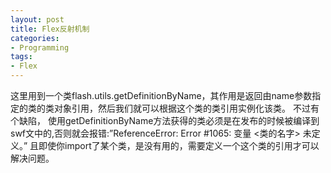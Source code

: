 ```yaml
---
layout: post
title: Flex反射机制
categories:
- Programming
tags:
- Flex
---
```


这里用到一个类flash.utils.getDefinitionByName，其作用是返回由name参数指定的类的类对象引用，然后我们就可以根据这个类的类引用实例化该类。
不过有个缺陷， 使用getDefinitionByName方法获得的类必须是在发布的时候被编译到swf文中的,否则就会报错:”ReferenceError: Error #1065: 变量 <类的名字> 未定义。”
且即使你import了某个类，是没有用的，需要定义一个这个类的引用才可以解决问题。